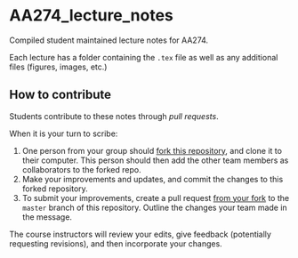 # AA274_lecture_notes
Compiled student maintained lecture notes for AA274. 

Each lecture has a folder containing the `.tex` file as well as any additional files (figures, images, etc.)

## How to contribute

Students contribute to these notes through _pull requests_.

When it is your turn to scribe:

1. One person from your group should [fork this repository](https://help.github.com/articles/fork-a-repo/), and clone it to their computer. This person should then add the other team members as collaborators to the forked repo.
1. Make your improvements and updates, and commit the changes to this forked repository.
1. To submit your improvements, create a pull request [from your fork](https://help.github.com/articles/creating-a-pull-request-from-a-fork/) to the `master` branch of this repository. Outline the changes your team made in the message.

The course instructors will review your edits, give feedback (potentially requesting revisions), and then incorporate your changes.
